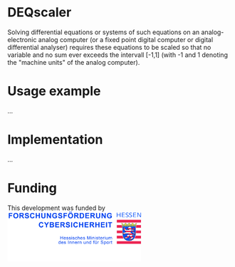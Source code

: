 # DEQscaler
Solving differential equations or systems of such equations on an 
analog-electronic analog computer (or a fixed point digital computer or
digital differential analyser) requires these equations to be scaled so that
no variable and no sum ever exceeds the intervall [-1,1] (with -1 and 1 
denoting the "machine units" of the analog computer).

# Usage example

...

# Implementation

...

# Funding
This development was funded by 
<img src="pictures/hmdis_logo.jpg" alt="HMDIS-Logo" width="300"/>

